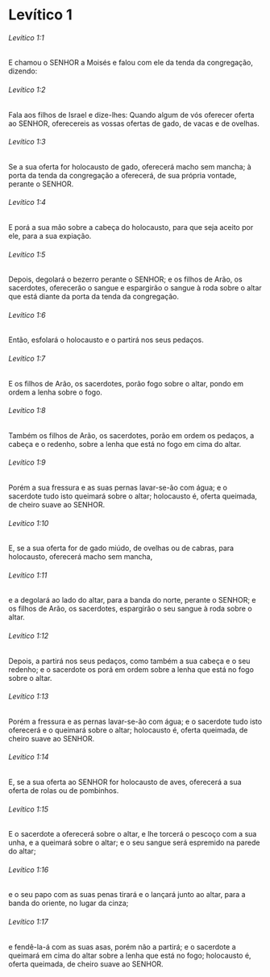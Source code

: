 # Levítico 1

###### Levítico 1:1

E chamou o SENHOR a Moisés e falou com ele da tenda da congregação, dizendo:

###### Levítico 1:2

Fala aos filhos de Israel e dize-lhes: Quando algum de vós oferecer oferta ao SENHOR, oferecereis as vossas ofertas de gado, de vacas e de ovelhas.

###### Levítico 1:3

Se a sua oferta for holocausto de gado, oferecerá macho sem mancha; à porta da tenda da congregação a oferecerá, de sua própria vontade, perante o SENHOR.

###### Levítico 1:4

E porá a sua mão sobre a cabeça do holocausto, para que seja aceito por ele, para a sua expiação.

###### Levítico 1:5

Depois, degolará o bezerro perante o SENHOR; e os filhos de Arão, os sacerdotes, oferecerão o sangue e espargirão o sangue à roda sobre o altar que está diante da porta da tenda da congregação.

###### Levítico 1:6

Então, esfolará o holocausto e o partirá nos seus pedaços.

###### Levítico 1:7

E os filhos de Arão, os sacerdotes, porão fogo sobre o altar, pondo em ordem a lenha sobre o fogo.

###### Levítico 1:8

Também os filhos de Arão, os sacerdotes, porão em ordem os pedaços, a cabeça e o redenho, sobre a lenha que está no fogo em cima do altar.

###### Levítico 1:9

Porém a sua fressura e as suas pernas lavar-se-ão com água; e o sacerdote tudo isto queimará sobre o altar; holocausto é, oferta queimada, de cheiro suave ao SENHOR.

###### Levítico 1:10

E, se a sua oferta for de gado miúdo, de ovelhas ou de cabras, para holocausto, oferecerá macho sem mancha,

###### Levítico 1:11

e a degolará ao lado do altar, para a banda do norte, perante o SENHOR; e os filhos de Arão, os sacerdotes, espargirão o seu sangue à roda sobre o altar.

###### Levítico 1:12

Depois, a partirá nos seus pedaços, como também a sua cabeça e o seu redenho; e o sacerdote os porá em ordem sobre a lenha que está no fogo sobre o altar.

###### Levítico 1:13

Porém a fressura e as pernas lavar-se-ão com água; e o sacerdote tudo isto oferecerá e o queimará sobre o altar; holocausto é, oferta queimada, de cheiro suave ao SENHOR.

###### Levítico 1:14

E, se a sua oferta ao SENHOR for holocausto de aves, oferecerá a sua oferta de rolas ou de pombinhos.

###### Levítico 1:15

E o sacerdote a oferecerá sobre o altar, e lhe torcerá o pescoço com a sua unha, e a queimará sobre o altar; e o seu sangue será espremido na parede do altar;

###### Levítico 1:16

e o seu papo com as suas penas tirará e o lançará junto ao altar, para a banda do oriente, no lugar da cinza;

###### Levítico 1:17

e fendê-la-á com as suas asas, porém não a partirá; e o sacerdote a queimará em cima do altar sobre a lenha que está no fogo; holocausto é, oferta queimada, de cheiro suave ao SENHOR.

